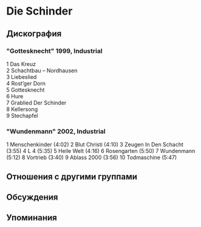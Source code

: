 # Die Schinder



## Дискография

### "Gottesknecht" 1999, Industrial

1 Das Kreuz  
2 Schachtbau – Nordhausen  
3 Liebeslied  
4 Rost’ger Dorn  
5 Gottesknecht  
6 Hure  
7 Grablied Der Schinder  
8 Kellersong  
9 Stechapfel 

### "Wundenmann" 2002, Industrial

1 Menschenkinder (4:02)
2 Blut Christi (4:10) 
3 Zeugen In Den Schacht (3:55)
4 L 4 (5:35)
5 Heile Welt (4:16)
6 Rosengarten (5:50)
7 Wundenmann (5:12)
8 Vortrieb (3:40)
9 Ablass 2000 (3:56)
10 Todmaschine (5:47)


## Отношения с другими группами


## Обсуждения


## Упоминания

